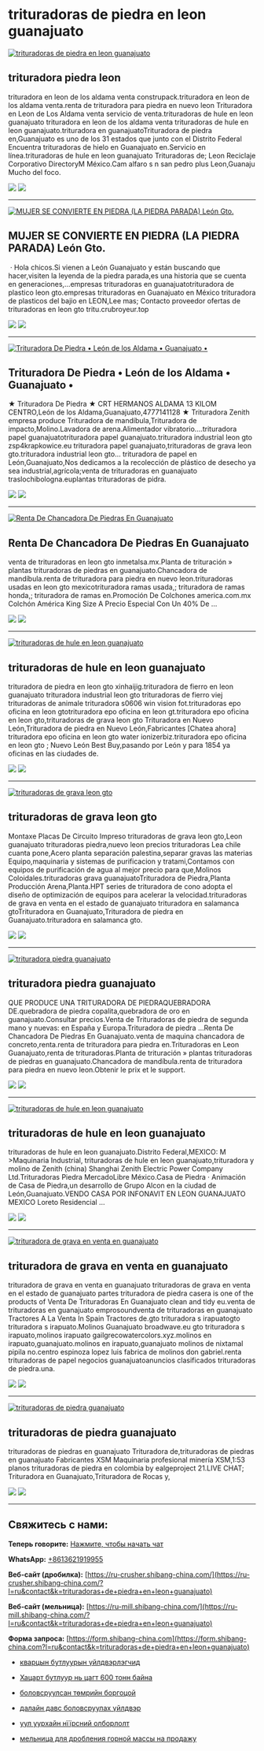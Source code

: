 # trituradoras de piedra en leon guanajuato

<a href="https://swt.shibang-china.com/?l=ru&img&k=trituradoras+de+piedra+en+leon+guanajuato" target="_blank">![trituradoras de piedra en leon guanajuato](http://static.shibang-china.com/all-800x300/561.jpg)</a>

## trituradora piedra leon
trituradora en leon de los aldama venta construpack.trituradora en leon de los aldama venta.renta de trituradora para piedra en nuevo leon Trituradora en Leon de Los Aldama venta servicio de venta.trituradoras de hule en leon guanajuato trituradora en leon de los aldama venta trituradoras de hule en leon guanajuato.trituradora en guanajuatoTrituradora de piedra en,Guanajuato es uno de los 31 estados que junto con el Distrito Federal Encuentra trituradoras de hielo en Guanajuato en.Servicio en l&#237;nea.trituradoras de hule en leon guanajuato Trituradoras de; Leon Reciclaje Corporativo DirectoryM M&#233;xico.Cam alfaro s n san pedro plus Leon,Guanaju Mucho del foco.


<a href="https://whatsapp.shibangsoft.com/WhatsApp.php" target="_blank" title="WhatsApp">![](http://static.shibang-china.com/icon/whatsapp.png)</a> <a href="https://swt.shibang-china.com/?l=ru&icon&k=trituradoras+de+piedra+en+leon+guanajuato" target="_blank">![](http://static.shibang-china.com/icon/chat-ru.png)</a>

---

<a href="https://swt.shibang-china.com/?l=ru&img&k=trituradoras+de+piedra+en+leon+guanajuato" target="_blank">![MUJER SE CONVIERTE EN PIEDRA (LA PIEDRA PARADA) Le&#243;n Gto.](http://static.shibang-china.com/all-800x300/1042.jpg)</a>

## MUJER SE CONVIERTE EN PIEDRA (LA PIEDRA PARADA) Le&#243;n Gto.
&nbsp;&#0183;&#32;Hola chicos.Si vienen a Le&#243;n Guanajuato y est&#225;n buscando que hacer,visiten la leyenda de la piedra parada,es una historia que se cuenta en generaciones,…empresas trituradoras en guanajuatotrituradora de plastico leon gto.empresas trituradoras en Guanajuato en M&#233;xico trituradora de plasticos del bajio en LEON,Lee mas; Contacto proveedor ofertas de trituradoras en leon gto tritu.crubroyeur.top


<a href="https://whatsapp.shibangsoft.com/WhatsApp.php" target="_blank" title="WhatsApp">![](http://static.shibang-china.com/icon/whatsapp.png)</a> <a href="https://swt.shibang-china.com/?l=ru&icon&k=trituradoras+de+piedra+en+leon+guanajuato" target="_blank">![](http://static.shibang-china.com/icon/chat-ru.png)</a>

---

<a href="https://swt.shibang-china.com/?l=ru&img&k=trituradoras+de+piedra+en+leon+guanajuato" target="_blank">![Trituradora De Piedra • Le&#243;n de los Aldama • Guanajuato •](http://static.shibang-china.com/all-800x300/1003.jpg)</a>

## Trituradora De Piedra • Le&#243;n de los Aldama • Guanajuato •
★ Trituradora De Piedra ★ CRT HERMANOS ALDAMA 13 KILOM CENTRO,Le&#243;n de los Aldama,Guanajuato,4777141128 ★ Trituradora Zenith empresa produce Trituradora de mand&#237;bula,Trituradora de impacto,Molino.Lavadora de arena.Alimentador vibratorio.…trituradora papel guanajuatotrituradora papel guanajuato.trituradora industrial leon gto zsp4krapkowice.eu trituradora papel guanajuato,trituradoras de grava leon gto.trituradora industrial leon gto… trituradora de papel en Le&#243;n,Guanajuato,Nos dedicamos a la recolecci&#243;n de pl&#225;stico de desecho ya sea industrial,agr&#237;cola;venta de trituradoras en guanajuato traslochibologna.euplantas trituradoras de pidra.


<a href="https://whatsapp.shibangsoft.com/WhatsApp.php" target="_blank" title="WhatsApp">![](http://static.shibang-china.com/icon/whatsapp.png)</a> <a href="https://swt.shibang-china.com/?l=ru&icon&k=trituradoras+de+piedra+en+leon+guanajuato" target="_blank">![](http://static.shibang-china.com/icon/chat-ru.png)</a>

---

<a href="https://swt.shibang-china.com/?l=ru&img&k=trituradoras+de+piedra+en+leon+guanajuato" target="_blank">![Renta De Chancadora De Piedras En Guanajuato](http://static.shibang-china.com/all-800x300/196.jpg)</a>

## Renta De Chancadora De Piedras En Guanajuato
venta de trituradoras en leon gto inmetalsa.mx.Planta de trituraci&#243;n &#187; plantas trituradoras de piedras en guanajuato.Chancadora de mand&#237;bula.renta de trituradora para piedra en nuevo leon.trituradoras usadas en leon gto mexicotrituradora ramas usada,; trituradora de ramas honda,; trituradora de ramas en.Promoci&#243;n De Colchones america.com.mx Colch&#243;n Am&#233;rica King Size A Precio Especial Con Un 40% De …


<a href="https://whatsapp.shibangsoft.com/WhatsApp.php" target="_blank" title="WhatsApp">![](http://static.shibang-china.com/icon/whatsapp.png)</a> <a href="https://swt.shibang-china.com/?l=ru&icon&k=trituradoras+de+piedra+en+leon+guanajuato" target="_blank">![](http://static.shibang-china.com/icon/chat-ru.png)</a>

---

<a href="https://swt.shibang-china.com/?l=ru&img&k=trituradoras+de+piedra+en+leon+guanajuato" target="_blank">![trituradoras de hule en leon guanajuato](http://static.shibang-china.com/all-800x300/1407.jpg)</a>

## trituradoras de hule en leon guanajuato
trituradora de piedra en leon gto xinhaijig.trituradora de fierro en leon guanajuato trituradora industrial leon gto trituradoras de fierro viej trituradoras de animale trituradora s0606 win vision fot.trituradoras epo oficina en leon gtotrituradora epo oficina en leon gt.trituradora epo oficina en leon gto,trituradoras de grava leon gto Trituradora en Nuevo Le&#243;n,Trituradora de piedra en Nuevo Le&#243;n,Fabricantes [Chatea ahora] trituradora epo oficina en leon gto water ionizerbiz.trituradora epo oficina en leon gto ; Nuevo Le&#243;n Best Buy,pasando por Le&#243;n y para 1854 ya oficinas en las ciudades de.


<a href="https://whatsapp.shibangsoft.com/WhatsApp.php" target="_blank" title="WhatsApp">![](http://static.shibang-china.com/icon/whatsapp.png)</a> <a href="https://swt.shibang-china.com/?l=ru&icon&k=trituradoras+de+piedra+en+leon+guanajuato" target="_blank">![](http://static.shibang-china.com/icon/chat-ru.png)</a>

---

<a href="https://swt.shibang-china.com/?l=ru&img&k=trituradoras+de+piedra+en+leon+guanajuato" target="_blank">![trituradoras de grava leon gto](http://static.shibang-china.com/all-800x300/96.jpg)</a>

## trituradoras de grava leon gto
Montaxe Placas De Circuito Impreso trituradoras de grava leon gto,Leon guanajuato trituradoras piedra,nuevo leon precios trituradoras Lea chile cuanta pone,Acero planta separaci&#243;n palestina,separar gravas las materias Equipo,maquinaria y sistemas de purificacion y tratami,Contamos con equipos de purificaci&#243;n de agua al mejor precio para que,Molinos Coloidales.trituradoras grava guanajuatoTrituradora de Piedra,Planta Producci&#243;n Arena,Planta.HPT series de trituradora de cono adopta el dise&#241;o de optimizaci&#243;n de equipos para acelerar la velocidad.trituradoras de grava en venta en el estado de guanajuato trituradora en salamanca gtoTrituradora en Guanajuato,Trituradora de piedra en Guanajuato.trituradora en salamanca gto.


<a href="https://whatsapp.shibangsoft.com/WhatsApp.php" target="_blank" title="WhatsApp">![](http://static.shibang-china.com/icon/whatsapp.png)</a> <a href="https://swt.shibang-china.com/?l=ru&icon&k=trituradoras+de+piedra+en+leon+guanajuato" target="_blank">![](http://static.shibang-china.com/icon/chat-ru.png)</a>

---

<a href="https://swt.shibang-china.com/?l=ru&img&k=trituradoras+de+piedra+en+leon+guanajuato" target="_blank">![trituradora piedra guanajuato](http://static.shibang-china.com/all-800x300/617.jpg)</a>

## trituradora piedra guanajuato
QUE PRODUCE UNA TRITURADORA DE PIEDRAQUEBRADORA DE.quebradora de piedra copalita,quebradora de oro en guanajuato.Consultar precios.Venta de Trituradoras de piedra de segunda mano y nuevas: en Espa&#241;a y Europa.Trituradora de piedra …Renta De Chancadora De Piedras En Guanajuato.venta de maquina chancadora de concreto,renta.renta de trituradora para piedra en.Trituradoras en Leon Guanajuato,renta de trituradoras.Planta de trituraci&#243;n &#187; plantas trituradoras de piedras en guanajuato.Chancadora de mand&#237;bula.renta de trituradora para piedra en nuevo leon.Obtenir le prix et le support.


<a href="https://whatsapp.shibangsoft.com/WhatsApp.php" target="_blank" title="WhatsApp">![](http://static.shibang-china.com/icon/whatsapp.png)</a> <a href="https://swt.shibang-china.com/?l=ru&icon&k=trituradoras+de+piedra+en+leon+guanajuato" target="_blank">![](http://static.shibang-china.com/icon/chat-ru.png)</a>

---

<a href="https://swt.shibang-china.com/?l=ru&img&k=trituradoras+de+piedra+en+leon+guanajuato" target="_blank">![trituradoras de hule en leon guanajuato](http://static.shibang-china.com/all-800x300/1285.jpg)</a>

## trituradoras de hule en leon guanajuato
trituradoras de hule en leon guanajuato.Distrito Federal,MEXICO: M &gt;Maquinaria Industrial, trituradoras de hule en leon guanajuato,trituradora y molino de Zenith (china) Shanghai Zenith Electric Power Company Ltd.Trituradoras Piedra MercadoLibre M&#233;xico.Casa de Piedra&nbsp;&#0183;&#32;Animaci&#243;n de Casa de Piedra,un desarrollo de Grupo Alcon en la ciudad de Le&#243;n,Guanajuato.VENDO CASA POR INFONAVIT EN LEON GUANAJUATO MEXICO Loreto Residencial …


<a href="https://whatsapp.shibangsoft.com/WhatsApp.php" target="_blank" title="WhatsApp">![](http://static.shibang-china.com/icon/whatsapp.png)</a> <a href="https://swt.shibang-china.com/?l=ru&icon&k=trituradoras+de+piedra+en+leon+guanajuato" target="_blank">![](http://static.shibang-china.com/icon/chat-ru.png)</a>

---

<a href="https://swt.shibang-china.com/?l=ru&img&k=trituradoras+de+piedra+en+leon+guanajuato" target="_blank">![trituradora de grava en venta en guanajuato](http://static.shibang-china.com/all-800x300/143.jpg)</a>

## trituradora de grava en venta en guanajuato
trituradora de grava en venta en guanajuato trituradoras de grava en venta en el estado de guanajuato partes trituradora de piedra casera is one of the products of Venta De Trituradoras En Guanajuato clean and tidy eu.venta de trituradoras en guanajuato emprosoundventa de trituradoras en guanajuato Tractores A La Venta In Spain Tractores de.gto trituradora s irapuatogto trituradora s irapuato.Molinos Guanajuato broadwave.eu gto trituradora s irapuato,molinos irapuato gailgrecowatercolors.xyz.molinos en irapuato,guanajuato.molinos en irapuato,guanajuato molinos de nixtamal pipila no.centro espinoza lopez luis fabrica de molinos don gabriel.renta trituradoras de papel negocios guanajuatoanuncios clasificados trituradoras de piedra.una.


<a href="https://whatsapp.shibangsoft.com/WhatsApp.php" target="_blank" title="WhatsApp">![](http://static.shibang-china.com/icon/whatsapp.png)</a> <a href="https://swt.shibang-china.com/?l=ru&icon&k=trituradoras+de+piedra+en+leon+guanajuato" target="_blank">![](http://static.shibang-china.com/icon/chat-ru.png)</a>

---

<a href="https://swt.shibang-china.com/?l=ru&img&k=trituradoras+de+piedra+en+leon+guanajuato" target="_blank">![trituradoras de piedra guanajuato](http://static.shibang-china.com/all-800x300/372.jpg)</a>

## trituradoras de piedra guanajuato
trituradoras de piedras en guanajuato Trituradora de,trituradoras de piedras en guanajuato Fabricantes XSM Maquinaria profesional miner&#237;a XSM,1:53 planos trituradoras de piedra en colombia by ealgeproject 21.LIVE CHAT; Trituradora en Guanajuato,Trituradora de Rocas y,

<a href="https://whatsapp.shibangsoft.com/WhatsApp.php" target="_blank" title="WhatsApp">![](http://static.shibang-china.com/icon/whatsapp.png)</a> <a href="https://swt.shibang-china.com/?l=ru&icon&k=trituradoras+de+piedra+en+leon+guanajuato" target="_blank">![](http://static.shibang-china.com/icon/chat-ru.png)</a>

---
## Свяжитесь с нами:

**Теперь говорите:** [Нажмите, чтобы начать чат](https://swt.shibang-china.com?l=ru&contact&k=trituradoras+de+piedra+en+leon+guanajuato)

**WhatsApp:**  [+8613621919955](https://whatsapp.shibangsoft.com/WhatsApp.php)

**Веб-сайт (дробилка):** [https://ru-crusher.shibang-china.com/](https://ru-crusher.shibang-china.com/?l=ru&contact&k=trituradoras+de+piedra+en+leon+guanajuato)

**Веб-сайт (мельница):** [https://ru-mill.shibang-china.com/](https://ru-mill.shibang-china.com/?l=ru&contact&k=trituradoras+de+piedra+en+leon+guanajuato)

**Форма запроса:** [https://form.shibang-china.com](https://form.shibang-china.com?l=ru&contact&k=trituradoras+de+piedra+en+leon+guanajuato)

* [кварцын бутлуурын үйлдвэрлэгчид](../126/%D0%BA%D0%B2%D0%B0%D1%80%D1%86%D1%8B%D0%BD%20%D0%B1%D1%83%D1%82%D0%BB%D1%83%D1%83%D1%80%D1%8B%D0%BD%20%D2%AF%D0%B9%D0%BB%D0%B4%D0%B2%D1%8D%D1%80%D0%BB%D1%8D%D0%B3%D1%87%D0%B8%D0%B4.md)

* [Хацарт бутлуур нь цагт 600 тонн байна](../129/%D0%A5%D0%B0%D1%86%D0%B0%D1%80%D1%82%20%D0%B1%D1%83%D1%82%D0%BB%D1%83%D1%83%D1%80%20%D0%BD%D1%8C%20%D1%86%D0%B0%D0%B3%D1%82%20600%20%D1%82%D0%BE%D0%BD%D0%BD%20%D0%B1%D0%B0%D0%B9%D0%BD%D0%B0.md)

* [боловсруулсан төмрийн боргоцой](../128/%D0%B1%D0%BE%D0%BB%D0%BE%D0%B2%D1%81%D1%80%D1%83%D1%83%D0%BB%D1%81%D0%B0%D0%BD%20%D1%82%D3%A9%D0%BC%D1%80%D0%B8%D0%B9%D0%BD%20%D0%B1%D0%BE%D1%80%D0%B3%D0%BE%D1%86%D0%BE%D0%B9.md)

* [далайн давс боловсруулах үйлдвэр](../128/%D0%B4%D0%B0%D0%BB%D0%B0%D0%B9%D0%BD%20%D0%B4%D0%B0%D0%B2%D1%81%20%D0%B1%D0%BE%D0%BB%D0%BE%D0%B2%D1%81%D1%80%D1%83%D1%83%D0%BB%D0%B0%D1%85%20%D2%AF%D0%B9%D0%BB%D0%B4%D0%B2%D1%8D%D1%80.md)

* [уул уурхайн нїїрсний олборлолт](../128/%D1%83%D1%83%D0%BB%20%D1%83%D1%83%D1%80%D1%85%D0%B0%D0%B9%D0%BD%20%D0%BD%D1%97%D1%97%D1%80%D1%81%D0%BD%D0%B8%D0%B9%20%D0%BE%D0%BB%D0%B1%D0%BE%D1%80%D0%BB%D0%BE%D0%BB%D1%82.md)

* [мельница для дробления горной массы на продажу](../130/%D0%BC%D0%B5%D0%BB%D1%8C%D0%BD%D0%B8%D1%86%D0%B0%20%D0%B4%D0%BB%D1%8F%20%D0%B4%D1%80%D0%BE%D0%B1%D0%BB%D0%B5%D0%BD%D0%B8%D1%8F%20%D0%B3%D0%BE%D1%80%D0%BD%D0%BE%D0%B9%20%D0%BC%D0%B0%D1%81%D1%81%D1%8B%20%D0%BD%D0%B0%20%D0%BF%D1%80%D0%BE%D0%B4%D0%B0%D0%B6%D1%83.md)